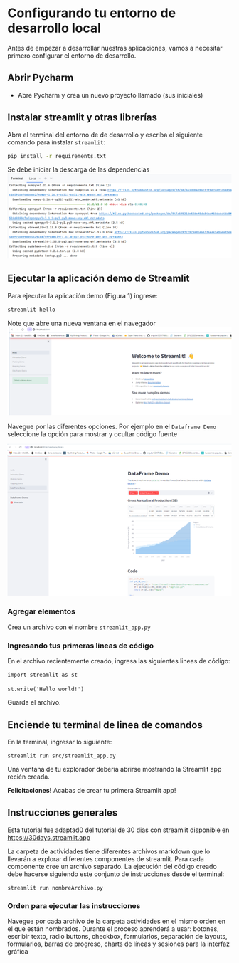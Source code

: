 # Configurando tu entorno de desarrollo local

Antes de empezar a desarrollar nuestras aplicaciones, vamos a necesitar primero configurar el entorno de desarrollo.

## **Abrir Pycharm**
- Abre Pycharm y crea un nuevo proyecto llamado (sus iniciales)

## Instalar streamlit y otras librerías
Abra el terminal del entorno de de desarrollo y escriba el siguiente comando para instalar `streamlit`:
```bash
pip install -r requirements.txt
```
Se debe iniciar la descarga de las dependencias
![img.png](img/dependencias.png)

## **Ejecutar la aplicación demo de Streamlit**
Para ejecutar la aplicación demo (Figura 1) ingrese:
```bash
streamlit hello
```
Note que abre una nueva ventana en el navegador
![img.png](img/inicio.png)

Navegue por las diferentes opciones. Por ejemplo en el `Dataframe Demo` seleccione la opción
para mostrar y ocultar código fuente

![img.png](img/img.png)

### Agregar elementos
Crea un archivo con el nombre `streamlit_app.py`

### Ingresando tus primeras lineas de código

En el archivo recientemente creado, ingresa las siguientes lineas de código:

```
import streamlit as st

st.write('Hello world!')
```

Guarda el archivo.

## Enciende tu terminal de linea de comandos

En la terminal, ingresar lo siguiente:

```
streamlit run src/streamlit_app.py
```

Una ventana de tu explorador debería abrirse mostrando la Streamlit app recién creada.

**Felicitaciones!** Acabas de crear tu primera Streamlit app!


## Instrucciones generales
Esta tutorial fue adaptad0 del tutorial de 30 dias con streamlit disponible en 
https://30days.streamlit.app

La carpeta de actividades tiene diferentes archivos markdown que lo llevarán a explorar diferentes componentes de streamlit.
Para cada componente cree un archivo separado. 
La ejecución del código creado debe hacerse siguiendo este conjunto de instrucciones desde el
terminal: 
```
streamlit run nombreArchivo.py
```

### Orden para ejecutar las instrucciones
Navegue por cada archivo de la carpeta actividades en el mismo orden en el que están nombrados.
Durante el proceso aprenderá a usar:
botones, escribir texto, radio buttons, checkbox, formularios, separación de layouts, formularios, barras de progreso, charts de líneas y sesiones para la interfaz gráfica

